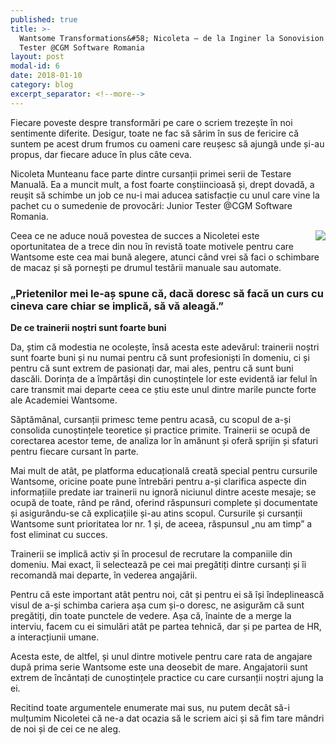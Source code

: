 ```yaml
---
published: true
title: >-
  Wantsome Transformations&#58; Nicoleta – de la Inginer la Sonovision la Junior
  Tester @CGM Software Romania
layout: post
modal-id: 6
date: 2018-01-10
category: blog
excerpt_separator: <!--more-->
---
```

Fiecare poveste despre transformări pe care o scriem trezește în noi sentimente diferite. Desigur, toate ne fac să sărim în sus de fericire că suntem pe acest drum frumos cu oameni care reușesc să ajungă unde și-au propus, dar fiecare aduce în plus câte ceva.

Nicoleta Munteanu face parte dintre cursanții primei serii de Testare Manuală. Ea a muncit mult, a fost foarte conștiincioasă și, drept dovadă, a reușit să schimbe un job ce nu-i mai aducea satisfacție cu unul care vine la pachet cu o sumedenie de provocări: Junior Tester @CGM Software Romania.
<!--more-->

<img src="{{ site.url }}/img/blog/nicoleta.JPG" class="img-responsive img-square" align="right"/> Ceea ce ne aduce nouă povestea de succes a Nicoletei este oportunitatea de a trece din nou în revistă toate motivele pentru care Wantsome este cea mai bună alegere, atunci când vrei să faci o schimbare de macaz și să pornești pe drumul testării manuale sau automate.

### „Prietenilor mei le-aș spune că, dacă doresc să facă un curs cu cineva care chiar se implică, să vă aleagă.”

**De ce trainerii noștri sunt foarte buni**

Da, știm că modestia ne ocolește, însă acesta este adevărul: trainerii noștri sunt foarte buni și nu numai pentru că sunt profesioniști în domeniu, ci și pentru că sunt extrem de pasionați dar, mai ales, pentru că sunt buni dascăli. Dorința de a împărtăși din cunoștințele lor este evidentă iar felul în care transmit mai departe ceea ce știu este unul dintre marile puncte forte ale Academiei Wantsome.

Săptămânal, cursanții primesc teme pentru acasă, cu scopul de a-și consolida cunoștințele teoretice și practice primite. Trainerii se ocupă de corectarea acestor teme, de analiza lor în amănunt și oferă sprijin și sfaturi pentru fiecare cursant în parte.

Mai mult de atât, pe platforma educațională creată special pentru cursurile Wantsome, oricine poate pune întrebări pentru a-și clarifica aspecte din informațiile predate iar trainerii nu ignoră niciunul dintre aceste mesaje; se ocupă de toate, rând pe rând, oferind răspunsuri complete și documentate și asigurându-se că explicațiile și-au atins scopul. Cursurile și cursanții Wantsome sunt prioritatea lor nr. 1 și, de aceea, răspunsul „nu am timp” a fost eliminat cu succes.

Trainerii se implică activ și în procesul de recrutare la companiile din domeniu. Mai exact, îi selectează pe cei mai pregătiți dintre cursanți și îi recomandă mai departe, în vederea angajării.

Pentru că este important atât pentru noi, cât și pentru ei să își îndeplinească visul de a-și schimba cariera așa cum și-o doresc, ne asigurăm că sunt pregătiți, din toate punctele de vedere. Așa că, înainte de a merge la interviu, facem cu ei simulări atât pe partea tehnică, dar și pe partea de HR, a interacțiunii umane.

Acesta este, de altfel, și unul dintre motivele pentru care rata de angajare după prima serie Wantsome este una deosebit de mare. Angajatorii sunt extrem de încântați de cunoștințele practice cu care cursanții noștri ajung la ei.

Recitind toate argumentele enumerate mai sus, nu putem decât să-i mulțumim Nicoletei că ne-a dat ocazia să le scriem aici și să fim tare mândri de noi și de cei ce ne aleg.
